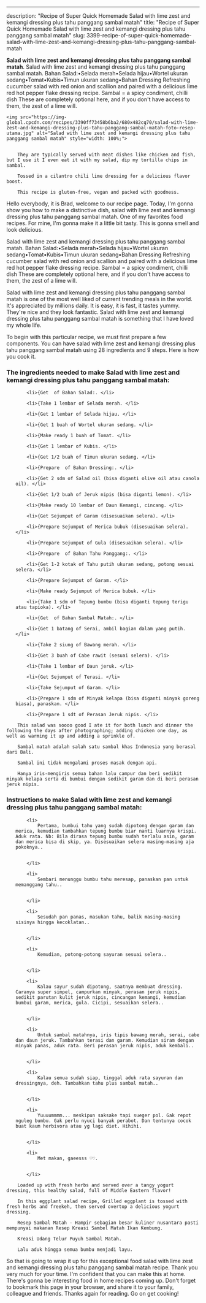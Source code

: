 ---
description: "Recipe of Super Quick Homemade Salad with lime zest and kemangi dressing plus tahu panggang sambal matah"
title: "Recipe of Super Quick Homemade Salad with lime zest and kemangi dressing plus tahu panggang sambal matah"
slug: 3399-recipe-of-super-quick-homemade-salad-with-lime-zest-and-kemangi-dressing-plus-tahu-panggang-sambal-matah

<p>
	<strong>Salad with lime zest and kemangi dressing plus tahu panggang sambal matah</strong>. 
	Salad with lime zest and kemangi dressing plus tahu panggang sambal matah. Bahan Salad:•Selada merah•Selada hijau•Wortel ukuran sedang•Tomat•Kubis•Timun ukuran sedang•Bahan Dressing Refreshing cucumber salad with red onion and scallion and paired with a delicious lime red hot pepper flake dressing recipe. Sambal = a spicy condiment, chilli dish These are completely optional here, and if you don&#39;t have access to them, the zest of a lime will.
</p>
<p>
	
	<img src="https://img-global.cpcdn.com/recipes/3390ff73458b6ba2/680x482cq70/salad-with-lime-zest-and-kemangi-dressing-plus-tahu-panggang-sambal-matah-foto-resep-utama.jpg" alt="Salad with lime zest and kemangi dressing plus tahu panggang sambal matah" style="width: 100%;">
	
	
		They are typically served with meat dishes like chicken and fish, but I use it I even eat it with my salad, dip my tortilla chips in sambal.
	
		Tossed in a cilantro chili lime dressing for a delicious flavor boost.
	
		This recipe is gluten-free, vegan and packed with goodness.
	
</p>
<p>
	Hello everybody, it is Brad, welcome to our recipe page. Today, I'm gonna show you how to make a distinctive dish, salad with lime zest and kemangi dressing plus tahu panggang sambal matah. One of my favorites food recipes. For mine, I'm gonna make it a little bit tasty. This is gonna smell and look delicious.
</p>
	
<p>
	Salad with lime zest and kemangi dressing plus tahu panggang sambal matah. Bahan Salad:•Selada merah•Selada hijau•Wortel ukuran sedang•Tomat•Kubis•Timun ukuran sedang•Bahan Dressing Refreshing cucumber salad with red onion and scallion and paired with a delicious lime red hot pepper flake dressing recipe. Sambal = a spicy condiment, chilli dish These are completely optional here, and if you don&#39;t have access to them, the zest of a lime will.
</p>
<p>
	Salad with lime zest and kemangi dressing plus tahu panggang sambal matah is one of the most well liked of current trending meals in the world. It's appreciated by millions daily. It is easy, it is fast, it tastes yummy. They're nice and they look fantastic. Salad with lime zest and kemangi dressing plus tahu panggang sambal matah is something that I have loved my whole life.
</p>

<p>
To begin with this particular recipe, we must first prepare a few components. You can have salad with lime zest and kemangi dressing plus tahu panggang sambal matah using 28 ingredients and 9 steps. Here is how you cook it.
</p>

<h3>The ingredients needed to make Salad with lime zest and kemangi dressing plus tahu panggang sambal matah:</h3>

<ol>
	
		<li>{Get  of Bahan Salad:. </li>
	
		<li>{Take 1 lembar of Selada merah. </li>
	
		<li>{Get 1 lembar of Selada hijau. </li>
	
		<li>{Get 1 buah of Wortel ukuran sedang. </li>
	
		<li>{Make ready 1 buah of Tomat. </li>
	
		<li>{Get 1 lembar of Kubis. </li>
	
		<li>{Get 1/2 buah of Timun ukuran sedang. </li>
	
		<li>{Prepare  of Bahan Dressing:. </li>
	
		<li>{Get 2 sdm of Salad oil (bisa diganti olive oil atau canola oil). </li>
	
		<li>{Get 1/2 buah of Jeruk nipis (bisa diganti lemon). </li>
	
		<li>{Make ready 10 lembar of Daun Kemangi, cincang. </li>
	
		<li>{Get Sejumput of Garam (disesuaikan selera). </li>
	
		<li>{Prepare Sejumput of Merica bubuk (disesuaikan selera). </li>
	
		<li>{Prepare Sejumput of Gula (disesuaikan selera). </li>
	
		<li>{Prepare  of Bahan Tahu Panggang:. </li>
	
		<li>{Get 1-2 kotak of Tahu putih ukuran sedang, potong sesuai selera. </li>
	
		<li>{Prepare Sejumput of Garam. </li>
	
		<li>{Make ready Sejumput of Merica bubuk. </li>
	
		<li>{Take 1 sdm of Tepung bumbu (bisa diganti tepung terigu atau tapioka). </li>
	
		<li>{Get  of Bahan Sambal Matah:. </li>
	
		<li>{Get 1 batang of Serai, ambil bagian dalam yang putih. </li>
	
		<li>{Take 2 siung of Bawang merah. </li>
	
		<li>{Get 3 buah of Cabe rawit (sesuai selera). </li>
	
		<li>{Take 1 lembar of Daun jeruk. </li>
	
		<li>{Get Sejumput of Terasi. </li>
	
		<li>{Take Sejumput of Garam. </li>
	
		<li>{Prepare 1 sdm of Minyak kelapa (bisa diganti minyak goreng biasa), panaskan. </li>
	
		<li>{Prepare 1 sdt of Perasan Jeruk nipis. </li>
	
</ol>
<p>
	
		This salad was soooo good I ate it for both lunch and dinner the following the days after photographing; adding chicken one day, as well as warming it up and adding a sprinkle of.
	
		Sambal matah adalah salah satu sambal khas Indonesia yang berasal dari Bali.
	
		Sambal ini tidak mengalami proses masak dengan api.
	
		Hanya iris-mengiris semua bahan lalu campur dan beri sedikit minyak kelapa serta di bumbui dengan sedikit garam dan di beri perasan jeruk nipis.
	
</p>

<h3>Instructions to make Salad with lime zest and kemangi dressing plus tahu panggang sambal matah:</h3>

<ol>
	
		<li>
			Pertama, bumbui tahu yang sudah dipotong dengan garam dan merica, kemudian tambahkan tepung bumbu biar nanti luarnya krispi. Aduk rata. Nb: Bila dirasa tepung bumbu sudah terlalu asin, garam dan merica bisa di skip, ya. Disesuaikan selera masing-masing aja pokoknya..
			
			
		</li>
	
		<li>
			Sembari menunggu bumbu tahu meresap, panaskan pan untuk memanggang tahu..
			
			
		</li>
	
		<li>
			Sesudah pan panas, masukan tahu, balik masing-masing sisinya hingga kecoklatan..
			
			
		</li>
	
		<li>
			Kemudian, potong-potong sayuran sesuai selera..
			
			
		</li>
	
		<li>
			Kalau sayur sudah dipotong, saatnya membuat dressing. Caranya super simpel, campurkan minyak, perasan jeruk nipis, sedikit parutan kulit jeruk nipis, cincangan kemangi, kemudian bumbui garam, merica, gula. Cicipi, sesuaikan selera..
			
			
		</li>
	
		<li>
			Untuk sambal matahnya, iris tipis bawang merah, serai, cabe dan daun jeruk. Tambahkan terasi dan garam. Kemudian siram dengan minyak panas, aduk rata. Beri perasan jeruk nipis, aduk kembali..
			
			
		</li>
	
		<li>
			Kalau semua sudah siap, tinggal aduk rata sayuran dan dressingnya, deh. Tambahkan tahu plus sambal matah..
			
			
		</li>
	
		<li>
			Yuuuummmm... meskipun saksake tapi sueger pol. Gak repot nguleg bumbu. Gak perlu nyuci banyak perabot. Dan tentunya cocok buat kaum herbivora atau yg lagi diet. Hihihi.
			
			
		</li>
	
		<li>
			Met makan, gaeesss ♡♡.
			
			
		</li>
	
</ol>

<p>
	
		Loaded up with fresh herbs and served over a tangy yogurt dressing, this healthy salad, full of Middle Eastern flavor!
	
		In this eggplant salad recipe, Grilled eggplant is tossed with fresh herbs and freekeh, then served overtop a delicious yogurt dressing.
	
		Resep Sambal Matah - Hampir sebagian besar kuliner nusantara pasti mempunyai makanan Resep Kreasi Sambel Matah Ikan Kembung.
	
		Kreasi Udang Telur Puyuh Sambal Matah.
	
		Lalu aduk hingga semua bumbu menjadi layu.
	
</p>

<p>
	So that is going to wrap it up for this exceptional food salad with lime zest and kemangi dressing plus tahu panggang sambal matah recipe. Thank you very much for your time. I'm confident that you can make this at home. There's gonna be interesting food in home recipes coming up. Don't forget to bookmark this page in your browser, and share it to your family, colleague and friends. Thanks again for reading. Go on get cooking!
</p>
